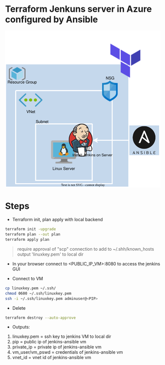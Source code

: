 <p align="center">
<h1>Terraform Jenkuns server in Azure configured by Ansible</h1>
<img src="https://github.com/Joska99/joska/blob/main/terraform/modules/tf-jenkins-server/diagram.drawio.svg">
</p>


<h1> Steps </h1>

- Terraform init, plan apply with local backend
```bash
terraform init -upgrade
terraform plan --out plan
terraform apply plan 
```
> require approval of "scp" connection to add to ~/.shh/known_hosts
> output 'linuxkey.pem' to local dir

- In your browser connect to <PUBLIC_IP_VM>:8080 to access the jenkins GUI

- Connect to VM
```bash
cp linuxkey.pem ~/.ssh/
chmod 0600 ~/.ssh/linuxkey.pem
ssh -i ~/.ssh/linuxkey.pem adminuser@<PIP>
```

- Delete
```bash
terraform destroy --auto-approve
```

- Outputs:
1. linuxkey.pem = ssh key to jenkins VM to local dir
2. pip = public ip of jenkins-ansible vm
3. private_ip = private ip of jenkins-ansible vm
4. vm_user/vm_pswd = credentials of jenkins-ansible vm
5. vnet_id = vnet id of jenkins-ansible vm
